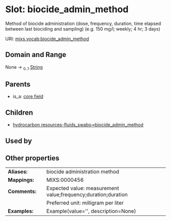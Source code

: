 
# Slot: biocide_admin_method


Method of biocide administration (dose, frequency, duration, time elapsed between last biociding and sampling) (e.g. 150 mg/l; weekly; 4 hr; 3 days)

URI: [mixs.vocab:biocide_admin_method](https://w3id.org/mixs/vocab/biocide_admin_method)


## Domain and Range

None &#8594;  <sub>0..1</sub> [String](types/String.md)

## Parents

 *  is_a: [core field](core_field.md)

## Children

 *  [hydrocarbon resources-fluids_swabs➞biocide_admin_method](hydrocarbon_resources_fluids_swabs_biocide_admin_method.md)

## Used by


## Other properties

|  |  |  |
| --- | --- | --- |
| **Aliases:** | | biocide administration method |
| **Mappings:** | | MIXS:0000456 |
| **Comments:** | | Expected value: measurement value;frequency;duration;duration |
|  | | Preferred unit: milligram per liter |
| **Examples:** | | Example(value='', description=None) |

